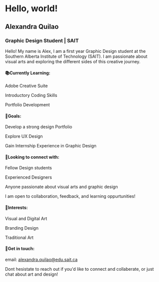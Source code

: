 # Hello, world!

## Alexandra Quilao

### Graphic Design Student | SAIT

Hello! My name is Alex, I am a first year Graphic Design student at the Southern Alberta Institute of Technology (SAIT). I am passionate about visual arts and exploring the different sides of this creative journey.

#### 📚Currently Learning:

Adobe Creative Suite

Introductory Coding Skills

Portfolio Development

#### 🎯Goals:

Develop a strong design Portfolio

Explore UX Design

Gain Internship Experience in Graphic Design

#### 💬Looking to connect with:

Fellow Design students

Experienced Designers

Anyone passionate about visual arts and graphic design

I am open to collaboration, feedback, and learning oppurtunities!

#### 🎨Interests:

Visual and Digital Art

Branding Design

Traditional Art

#### 💌Get in touch:

email: alexandra.quilao@edu.sait.ca

Dont hesistate to reach out if you'd like to connect and collaberate, or just chat about art and design!
